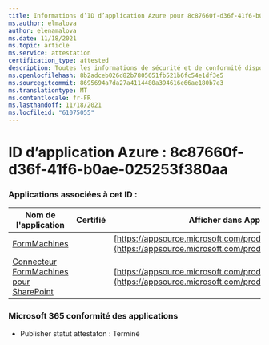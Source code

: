 ```yaml
---
title: Informations d’ID d’application Azure pour 8c87660f-d36f-41f6-b0ae-025253f380aa
ms.author: elmalova
author: elenamalova
ms.date: 11/18/2021
ms.topic: article
ms.service: attestation
certification_type: attested
description: Toutes les informations de sécurité et de conformité disponibles pour 8c87660f-d36f-41f6-b0ae-025253f380aa.
ms.openlocfilehash: 8b2adceb026d82b7805651fb521b6fc54e1df3e5
ms.sourcegitcommit: 8695694a7da27a4114480a394616e66ae180b7e3
ms.translationtype: MT
ms.contentlocale: fr-FR
ms.lasthandoff: 11/18/2021
ms.locfileid: "61075055"
---
```

# <a name="azure-app-id-8c87660f-d36f-41f6-b0ae-025253f380aa"></a>ID d’application Azure : 8c87660f-d36f-41f6-b0ae-025253f380aa


### <a name="apps-associated-with-this-id"></a>Applications associées à cet ID :
| **Nom de l'application** | **Certifié** | **Afficher dans AppSource** |
|--------------|---------------|-----------------------|
| [FormMachines](https://docs.microsoft.com/microsoft-365-app-certification/forward/WA200001217) |  | [https://appsource.microsoft.com/product/office/WA200001217](https://appsource.microsoft.com/product/office/WA200001217) |
| [Connecteur FormMachines pour SharePoint](https://docs.microsoft.com/microsoft-365-app-certification/forward/WA200000357) |  | [https://appsource.microsoft.com/product/office/WA200000357](https://appsource.microsoft.com/product/office/WA200000357) |

### <a name="microsoft-365-app-compliance-status"></a>Microsoft 365 conformité des applications
- Publisher statut attestaton : Terminé
